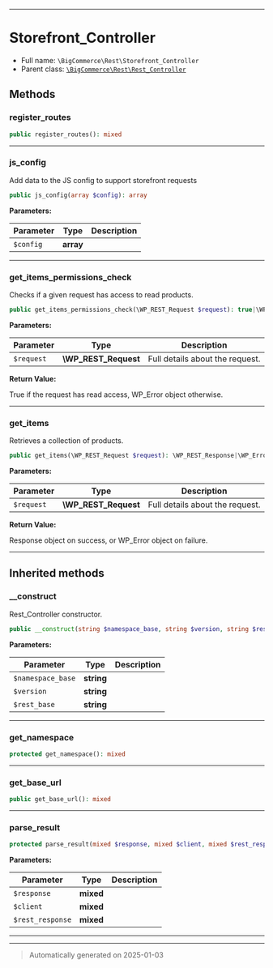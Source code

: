 ***

# Storefront_Controller





* Full name: `\BigCommerce\Rest\Storefront_Controller`
* Parent class: [`\BigCommerce\Rest\Rest_Controller`](./classes/BigCommerce/Rest/Rest_Controller.md)




## Methods


### register_routes



```php
public register_routes(): mixed
```












***

### js_config

Add data to the JS config to support storefront requests

```php
public js_config(array $config): array
```








**Parameters:**

| Parameter | Type | Description |
|-----------|------|-------------|
| `$config` | **array** |  |





***

### get_items_permissions_check

Checks if a given request has access to read products.

```php
public get_items_permissions_check(\WP_REST_Request $request): true|\WP_Error
```








**Parameters:**

| Parameter | Type | Description |
|-----------|------|-------------|
| `$request` | **\WP_REST_Request** | Full details about the request. |


**Return Value:**

True if the request has read access, WP_Error object otherwise.




***

### get_items

Retrieves a collection of products.

```php
public get_items(\WP_REST_Request $request): \WP_REST_Response|\WP_Error
```








**Parameters:**

| Parameter | Type | Description |
|-----------|------|-------------|
| `$request` | **\WP_REST_Request** | Full details about the request. |


**Return Value:**

Response object on success, or WP_Error object on failure.




***


## Inherited methods


### __construct

Rest_Controller constructor.

```php
public __construct(string $namespace_base, string $version, string $rest_base): mixed
```








**Parameters:**

| Parameter | Type | Description |
|-----------|------|-------------|
| `$namespace_base` | **string** |  |
| `$version` | **string** |  |
| `$rest_base` | **string** |  |





***

### get_namespace



```php
protected get_namespace(): mixed
```












***

### get_base_url



```php
public get_base_url(): mixed
```












***

### parse_result



```php
protected parse_result(mixed $response, mixed $client, mixed $rest_response = true): mixed
```








**Parameters:**

| Parameter | Type | Description |
|-----------|------|-------------|
| `$response` | **mixed** |  |
| `$client` | **mixed** |  |
| `$rest_response` | **mixed** |  |





***


***
> Automatically generated on 2025-01-03

